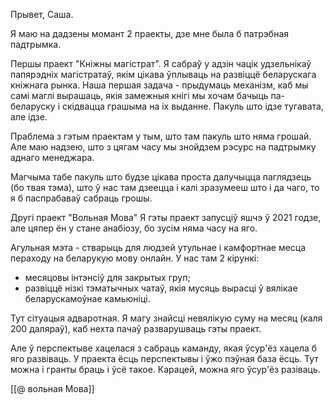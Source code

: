 Прывет, Саша.

Я маю на дадзены момант 2 праекты, дзе мне была б патрэбная падтрымка.

Першы праект "Кніжны магістрат". 
Я сабраў у адзін чацік удзельнікаў папярэдніх магістратаў, якім цікава ўплываць на развіццё беларускага кніжнага рынка. 
Наша першая задача - прыдумаць механізм, каб мы самі маглі вырашаць, якія замежныя кнігі мы хочам бачыць па-беларуску і скідвацца грашыма на іх выданне.
Пакуль што ідзе тугавата, але ідзе. 

Праблема з гэтым праектам у тым, што там пакуль што няма грошай. Але маю надзею, што з цягам часу мы знойдзем рэсурс на падтрымку аднаго менеджара. 

Магчыма табе пакуль што будзе цікава проста далучыцца паглядзець (бо твая тэма), што ў нас там дзеецца і калі зразумееш што і да чаго, то я б паспрабаваў сабраць грошы.


Другі праект "Вольная Мова"
Я гэты праект запусціў яшчэ ў 2021 годзе, але цяпер ён у стане анабіозу, бо зусім няма часу на яго.

Агульная мэта - стварыць для людзей утульнае і камфортнае месца пераходу на беларукую мову онлайн.
У нас там 2 кірункі: 
- месяцовы інтэнсіў для закрытых груп;
- развіццё нізкі тэматычных чатаў, якія мусяць вырасці ў вялікае беларускамоўнае камьюніці.

Тут сітуацыя адваротная. Я магу знайсці невялікую суму на месяц (каля 200 даляраў), каб нехта пачаў разварушваць гэты праект.

Але ў перспектыве хацелася з сабраць каманду, якая ўсур'ёз хацела б яго развіваць. У праекта ёсць перспектывы і ўжо пэўная база ёсць. Тут можна і гранты браць і ўсё такое. Карацей, можна яго ўсур'ёз разіваць.

[[@ вольная Мова]]
